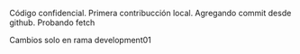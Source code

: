 Código confidencial.
Primera contribucción local.
Agregando commit desde github.
Probando fetch

Cambios solo en rama development01
